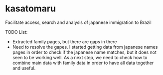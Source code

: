 # kasatomaru
Facilitate access, search and analysis of japanese immigration to Brazil

TODO List:
- Extracted family pages, but there are gaps in there
- Need to resolve the gapes. I started getting data from japanese names pages in order to check if the japanese name matches, but it does not seen to be working well. As a next step, we need to check how to combine main data with family data in order to have all data together and useful.
